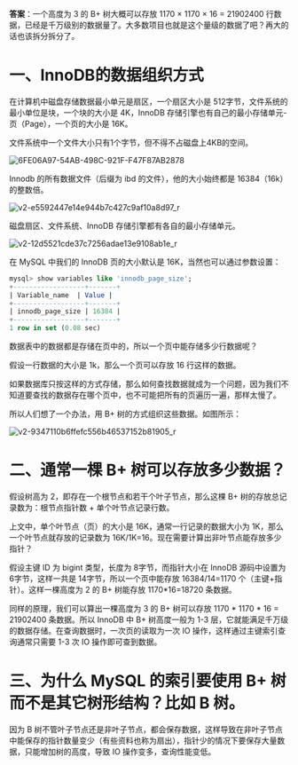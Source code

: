 **答案**：一个高度为 3 的 B+ 树大概可以存放 1170 × 1170 × 16 = 21902400 行数据，已经是千万级别的数据量了。大多数项目也就是这个量级的数据了吧？再大的话也该拆分拆分了。

# 一、InnoDB的数据组织方式

在计算机中磁盘存储数据最小单元是扇区，一个扇区大小是 512字节，文件系统的最小单位是块，一个块的大小是 4K，InnoDB 存储引擎也有自己的最小存储单元-页（Page），一个页的大小是 16K。

文件系统中一个文件大小只有1个字节，但不得不占磁盘上4KB的空间。

![6FE06A97-54AB-498C-921F-F47F87AB2878](http://snail-resources.oss-cn-beijing.aliyuncs.com/1623815195.555636XcsE36KChj.png)

Innodb 的所有数据文件（后缀为 ibd 的文件），他的大小始终都是 16384（16k）的整数倍。

![v2-e5592447e14e944b7c427c9af10a8d97_r](http://snail-resources.oss-cn-beijing.aliyuncs.com/1623815208.143056dExfiMCypl.jpg)

磁盘扇区、文件系统、InnoDB 存储引擎都有各自的最小存储单元。

![v2-12d5521cde37c7256adae13e9108ab1e_r](http://snail-resources.oss-cn-beijing.aliyuncs.com/1623815228.4095519bNG54XUHxB.jpg)

在 MySQL 中我们的 InnoDB 页的大小默认是 16K，当然也可以通过参数设置：

```sql
mysql> show variables like 'innodb_page_size';
+------------------+-------+
| Variable_name  | Value |
+------------------+-------+
| innodb_page_size | 16384 |
+------------------+-------+
1 row in set (0.08 sec)
```

数据表中的数据都是存储在页中的，所以一个页中能存储多少行数据呢？

假设一行数据的大小是 1k，那么一个页可以存放 16 行这样的数据。

如果数据库只按这样的方式存储，那么如何查找数据就成为一个问题，因为我们不知道要查找的数据存在哪个页中，也不可能把所有的页遍历一遍，那样太慢了。

所以人们想了一个办法，用 B+ 树的方式组织这些数据。如图所示：

![v2-9347110b6ffefc556b46537152b81905_r](http://snail-resources.oss-cn-beijing.aliyuncs.com/1623815251.5661sIcQB0ivVT.jpg)

# 二、通常一棵 B+ 树可以存放多少数据？

假设树高为 2，即存在一个根节点和若干个叶子节点，那么这棵 B+ 树的存放总记录数为：根节点指针数 + 单个叶节点记录行数。

上文中，单个叶节点（页）的大小是 16K，通常一行记录的数据大小为 1K，那么一个叶节点就存放的记录数为 16K/1K=16。现在需要计算出非叶节点能存放多少指针？

假设主键 ID 为 bigint 类型，长度为 8字节，而指针大小在 InnoDB 源码中设置为 6字节，这样一共是 14字节，所以一个页中能存放 16384/14=1170 个（主键+指针）。这样一棵高度为 2 的 B+ 树能存放 1170*16=18720 条数据。

同样的原理，我们可以算出一棵高度为 3 的 B+ 树可以存放 1170 * 1170 * 16 = 21902400 条数据。所以 InnoDB 中 B+ 树高度一般为 1-3 层，它就能满足千万级的数据存储。在查询数据时，一次页的读取为一次 IO 操作，这样通过主键索引查询通常只需要 1-3 次 IO 操作即可查到数据。

# 三、为什么 MySQL 的索引要使用 B+ 树而不是其它树形结构？比如 B 树。

因为 B 树不管叶子节点还是非叶子节点，都会保存数据，这样导致在非叶子节点中能保存的指针数量变少（有些资料也称为扇出），指针少的情况下要保存大量数据，只能增加树的高度，导致 IO 操作变多，查询性能变低。







